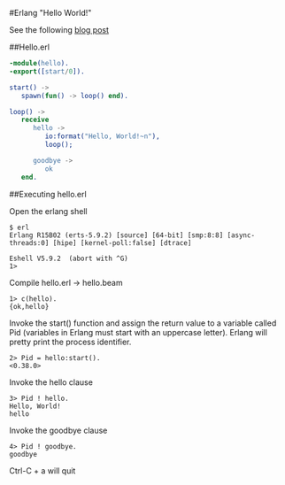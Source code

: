 #Erlang "Hello World!"

See the following [blog post](http://egarson.blogspot.ca/2008/03/real-erlang-hello-world.html)

##Hello.erl

``` erlang
-module(hello).
-export([start/0]).

start() ->
   spawn(fun() -> loop() end).

loop() ->
   receive
      hello ->
         io:format("Hello, World!~n"),
         loop();

      goodbye ->
         ok
   end.

```

##Executing hello.erl

Open the erlang shell

``` shell
$ erl
Erlang R15B02 (erts-5.9.2) [source] [64-bit] [smp:8:8] [async-threads:0] [hipe] [kernel-poll:false] [dtrace]

Eshell V5.9.2  (abort with ^G)
1>
```

Compile hello.erl -> hello.beam

``` shell
1> c(hello).
{ok,hello}
```

Invoke the start() function and assign the return value to a variable called Pid (variables in Erlang must start with an uppercase letter).
Erlang will pretty print the process identifier.

``` shell
2> Pid = hello:start().
<0.38.0>
```

Invoke the hello clause

``` shell
3> Pid ! hello.
Hello, World!
hello
```

Invoke the goodbye clause

``` shell
4> Pid ! goodbye.
goodbye
```

Ctrl-C + a will quit
